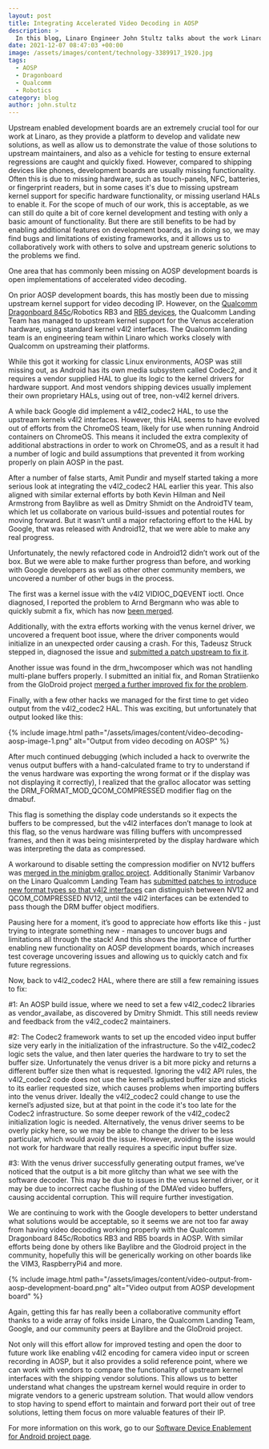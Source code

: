 ```yaml
---
layout: post
title: Integrating Accelerated Video Decoding in AOSP
description: >
  In this blog, Linaro Engineer John Stultz talks about the work Linaro has done to integrate accelerated video decoding with v412 in AOSP. Read more here.
date: 2021-12-07 08:47:03 +00:00
image: /assets/images/content/technology-3389917_1920.jpg
tags:
  - AOSP
  - Dragonboard
  - Qualcomm
  - Robotics
category: blog
author: john.stultz
---
```


Upstream enabled development boards are an extremely crucial tool for our work at Linaro, as they provide a platform to develop and validate new solutions, as well as allow us to demonstrate the value of those solutions to upstream maintainers, and also as a vehicle for testing to ensure external regressions are caught and quickly fixed. However, compared to shipping devices like phones, development boards are usually missing functionality. Often this is due to missing hardware, such as touch-panels, NFC, batteries, or fingerprint readers, but in some cases it's due to missing upstream kernel support for specific hardware functionality, or missing userland HALs to enable it. For the scope of much of our work, this is acceptable, as we can still do quite a bit of core kernel development and testing with only a basic amount of functionality. But there are still benefits to be had by enabling additional features on development boards, as in doing so, we may find bugs and limitations of existing frameworks, and it allows us to collaboratively work with others to solve and upstream generic solutions to the problems we find.

One area that has commonly been missing on AOSP development boards is open implementations of accelerated video decoding.

On prior AOSP development boards, this has mostly been due to missing upstream kernel support for video decoding IP. However, on the [Qualcomm Dragonboard 845c](https://source.android.com/setup/build/devices#845cdragonboard)/Robotics RB3 and [RB5 devices](https://www.96boards.org/product/qualcomm-robotics-rb5/), the Qualcomm Landing Team has managed to upstream kernel support for the Venus acceleration hardware, using standard kernel v4l2 interfaces. The Qualcomm landing team is an engineering team within Linaro which works closely with Qualcomm on upstreaming their platforms.

While this got it working for classic Linux environments, AOSP was still missing out, as Android has its own media subsystem called Codec2, and it requires a vendor supplied HAL to glue its logic to the kernel drivers for hardware support. And most vendors shipping devices usually implement their own proprietary HALs, using out of tree, non-v4l2 kernel drivers.

A while back Google did implement a v4l2_codec2 HAL, to use the upstream kernels v4l2 interfaces. However, this HAL seems to have evolved out of efforts from the ChromeOS team, likely for use when running Android containers on ChromeOS. This means it included the extra complexity of additional abstractions in order to work on ChromeOS, and as a result it had a number of logic and build assumptions that prevented it from working properly on plain AOSP in the past.

After a number of false starts, Amit Pundir and myself started taking a more serious look at integrating the v4l2_codec2 HAL earlier this year. This also aligned with similar external efforts by both Kevin Hilman and Neil Armstrong from Baylibre as well as Dmitry Shmidt on the AndroidTV team, which let us collaborate on various build-issues and potential routes for moving forward. But it wasn’t until a major refactoring effort to the HAL by Google, that was released with Android12, that we were able to make any real progress.

Unfortunately, the newly refactored code in Android12 didn’t work out of the box. But we were able to make further progress than before, and working with Google developers as well as other other community members, we uncovered a number of other bugs in the process.

The first was a kernel issue with the v4l2 VIDIOC_DQEVENT ioctl. Once diagnosed, I reported the problem to Arnd Bergmann who was able to quickly submit a fix, which has now [been merged](https://git.kernel.org/pub/scm/linux/kernel/git/torvalds/linux.git/commit/?id=678d92b6126b9f55419b6a51ef0a88bce2ef2f20).

Additionally, with the extra efforts working with the venus kernel driver, we uncovered a frequent boot issue, where the driver components would initialize in an unexpected order causing a crash. For this, Tadeusz Struck stepped in, diagnosed the issue and [submitted a patch upstream to fix it](https://lore.kernel.org/all/20211029214833.2615274-1-tadeusz.struk@linaro.org/).

Another issue was found in the drm_hwcomposer which was not handling multi-plane buffers properly. I submitted an initial fix, and Roman Stratiienko from the GloDroid project [merged a further improved fix for the problem](https://gitlab.freedesktop.org/drm-hwcomposer/drm-hwcomposer/-/commit/875f39793ff12f95cf8bd5c66addfa14b3cf01fb?merge_request_iid=160).

Finally, with a few other hacks we managed for the first time to get video output from the v4l2_codec2 HAL. This was exciting, but unfortunately that output looked like this:

{% include image.html path="/assets/images/content/video-decoding-aosp-image-1.png" alt="Output from video decoding on AOSP" %}

After much continued debugging (which included a hack to overwrite the venus output buffers with a hand-calculated frame to try to understand if the venus hardware was exporting the wrong format or if the display was not displaying it correctly), I realized that the gralloc allocator was setting the DRM_FORMAT_MOD_QCOM_COMPRESSED modifier flag on the dmabuf.

This flag is something the display code understands so it expects the buffers to be compressed, but the v4l2 interfaces don’t manage to look at this flag, so the venus hardware was filling buffers with uncompressed frames, and then it was being misinterpreted by the display hardware which was interpreting the data as compressed.

A workaround to disable setting the compression modifier on NV12 buffers was [merged in the minigbm gralloc project](https://chromium-review.googlesource.com/c/chromiumos/platform/minigbm/+/3265874). Additionally Stanimir Varbanov on the Linaro Qualcomm Landing Team has [submitted patches to introduce new format types so that v4l2 interfaces](https://lore.kernel.org/lkml/20210706124034.773503-1-stanimir.varbanov@linaro.org/) can distinguish between NV12 and QCOM_COMPRESSED NV12, until the v4l2 interfaces can be extended to pass though the DRM buffer object modifiers.

Pausing here for a moment, it’s good to appreciate how efforts like this - just trying to integrate something new - manages to uncover bugs and limitations all through the stack! And this shows the importance of further enabling new functionality on AOSP development boards, which increases test coverage uncovering issues and allowing us to quickly catch and fix future regressions.

Now, back to v4l2_codec2 HAL, where there are still a few remaining issues to fix:

\#1: An AOSP build issue, where we need to set a few v4l2_codec2 libraries as vendor_availabe, as discovered by Dmitry Shmidt. This still needs review and feedback from the v4l2_codec2 maintainers.

\#2: The Codec2 framework wants to set up the encoded video input buffer size very early in the initialization of the infrastructure. So the v4l2_codec2 logic sets the value, and then later queries the hardware to try to set the buffer size. Unfortunately the venus driver is a bit more picky and returns a different buffer size then what is requested. Ignoring the v4l2 API rules, the v4l2_codec2 code does not use the kernel’s adjusted buffer size and sticks to its earlier requested size, which causes problems when importing buffers into the venus driver. Ideally the v4l2_codec2 could change to use the kernel’s adjusted size, but at that point in the code it's too late for the Codec2 infrastructure. So some deeper rework of the v4l2_codec2 initialization logic is needed. Alternatively, the venus driver seems to be overly picky here, so we may be able to change the driver to be less particular, which would avoid the issue. However, avoiding the issue would not work for hardware that really requires a specific input buffer size.

\#3: With the venus driver successfully generating output frames, we’ve noticed that the output is a bit more glitchy than what we see with the software decoder. This may be due to issues in the venus kernel driver, or it may be due to incorrect cache flushing of the DMA’ed video buffers, causing accidental corruption. This will require further investigation.

We are continuing to work with the Google developers to better understand what solutions would be acceptable, so it seems we are not too far away from having video decoding working properly with the Qualcomm Dragonboard 845c/Robotics RB3 and RB5 boards in AOSP. With similar efforts being done by others like Baylibre and the Glodroid project in the community, hopefully this will be generically working on other boards like the VIM3, RaspberryPi4 and more.

{% include image.html path="/assets/images/content/video-output-from-aosp-development-board.png" alt="Video output from AOSP development board" %}

Again, getting this far has really been a collaborative community effort thanks to a wide array of folks inside Linaro, the Qualcomm Landing Team, Google, and our community peers at Baylibre and the GloDroid project.

Not only will this effort allow for improved testing and open the door to future work like enabling v4l2 encoding for camera video input or screen recording in AOSP, but it also provides a solid reference point, where we can work with vendors to compare the functionality of upstream kernel interfaces with the shipping vendor solutions. This allows us to better understand what changes the upstream kernel would require in order to migrate vendors to a generic upstream solution. That would allow vendors to stop having to spend effort to maintain and forward port their out of tree solutions, letting them focus on more valuable features of their IP.

For more information on this work, go to our [Software Device Enablement for Android project page](https://linaro.atlassian.net/wiki/spaces/LCGSC/pages/15697806250/Software+Device+Enablement+for+Android).
